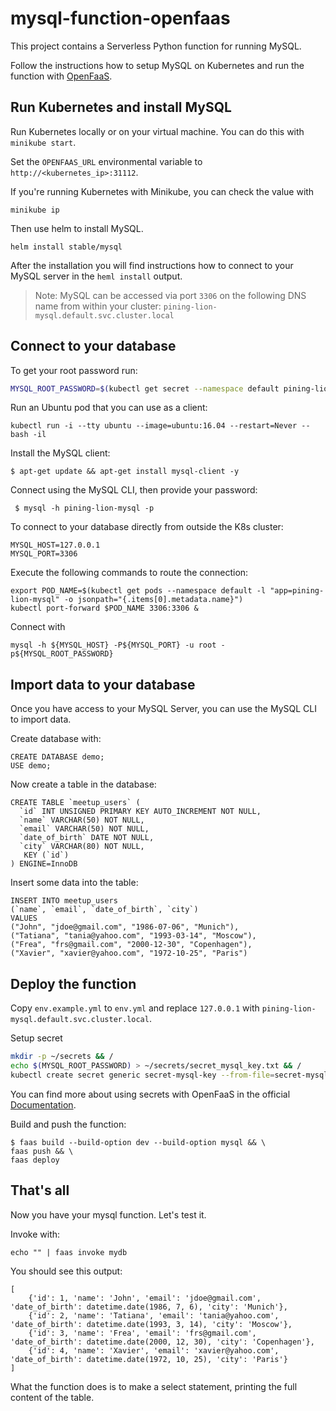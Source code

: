 # mysql-function-openfaas

This project contains a Serverless Python function for running MySQL.

Follow the instructions how to setup MySQL on Kubernetes and run the function with [OpenFaaS](https://www.openfaas.com).

## Run Kubernetes and install MySQL

Run Kubernetes locally or on your virtual machine. You can do this with `minikube start`.

Set the `OPENFAAS_URL` environmental variable to `http://<kubernetes_ip>:31112`.


If you're running Kubernetes with Minikube, you can check the value with 
```
minikube ip
```

Then use helm to install MySQL.

```
helm install stable/mysql
```

After the installation you will find instructions how to connect to your MySQL server in the `heml install` output.

> Note: MySQL can be accessed via port `3306` on the following DNS name from within your cluster:
`pining-lion-mysql.default.svc.cluster.local`

## Connect to your database

To get your root password run:

```bash
MYSQL_ROOT_PASSWORD=$(kubectl get secret --namespace default pining-lion-mysql -o jsonpath="{.data.mysql-root-password}" | base64 --decode; echo)
```

Run an Ubuntu pod that you can use as a client:
```
kubectl run -i --tty ubuntu --image=ubuntu:16.04 --restart=Never -- bash -il
```

Install the MySQL client:
```
$ apt-get update && apt-get install mysql-client -y
```

Connect using the MySQL CLI, then provide your password:
```
 $ mysql -h pining-lion-mysql -p
```

To connect to your database directly from outside the K8s cluster:
```
MYSQL_HOST=127.0.0.1
MYSQL_PORT=3306
```

Execute the following commands to route the connection:
```
export POD_NAME=$(kubectl get pods --namespace default -l "app=pining-lion-mysql" -o jsonpath="{.items[0].metadata.name}")
kubectl port-forward $POD_NAME 3306:3306 &
```

Connect with
```
mysql -h ${MYSQL_HOST} -P${MYSQL_PORT} -u root -p${MYSQL_ROOT_PASSWORD}
```

## Import data to your database

Once you have access to your MySQL Server, you can use the MySQL CLI to import data.

Create database with:
```mysql
CREATE DATABASE demo;
USE demo;
```

Now create a table in the database:
```mysql
CREATE TABLE `meetup_users` (
  `id` INT UNSIGNED PRIMARY KEY AUTO_INCREMENT NOT NULL,
  `name` VARCHAR(50) NOT NULL,
  `email` VARCHAR(50) NOT NULL,
  `date_of_birth` DATE NOT NULL,
  `city` VARCHAR(80) NOT NULL,
   KEY (`id`)
) ENGINE=InnoDB
```

Insert some data into the table:
```mysql
INSERT INTO meetup_users
(`name`, `email`, `date_of_birth`, `city`)
VALUES
("John", "jdoe@gmail.com", "1986-07-06", "Munich"),
("Tatiana", "tania@yahoo.com", "1993-03-14", "Moscow"),
("Frea", "frs@gmail.com", "2000-12-30", "Copenhagen"),
("Xavier", "xavier@yahoo.com", "1972-10-25", "Paris")
```

## Deploy the function

Copy `env.example.yml` to `env.yml` and replace `127.0.0.1`  with `pining-lion-mysql.default.svc.cluster.local`.

Setup secret

```bash
mkdir -p ~/secrets && /
echo $(MYSQL_ROOT_PASSWORD) > ~/secrets/secret_mysql_key.txt && /
kubectl create secret generic secret-mysql-key --from-file=secret-mysql-key=$HOME/secrets/secret_mysql_key.txt --namespace openfaas-fn
```

You can find more about using secrets with OpenFaaS in the official [Documentation](https://docs.openfaas.com/reference/secrets/#define-a-secret-in-kubernetes).

Build and push the function:

```
$ faas build --build-option dev --build-option mysql && \
faas push && \
faas deploy 
```

## That's all

Now you have your mysql function. Let's test it.

Invoke with:
```
echo "" | faas invoke mydb
```

You should see this output:
```
[
    {'id': 1, 'name': 'John', 'email': 'jdoe@gmail.com', 'date_of_birth': datetime.date(1986, 7, 6), 'city': 'Munich'},
    {'id': 2, 'name': 'Tatiana', 'email': 'tania@yahoo.com', 'date_of_birth': datetime.date(1993, 3, 14), 'city': 'Moscow'},
    {'id': 3, 'name': 'Frea', 'email': 'frs@gmail.com', 'date_of_birth': datetime.date(2000, 12, 30), 'city': 'Copenhagen'},
    {'id': 4, 'name': 'Xavier', 'email': 'xavier@yahoo.com', 'date_of_birth': datetime.date(1972, 10, 25), 'city': 'Paris'}
]
```

What the function does is to make a select statement, printing the full content of the table.